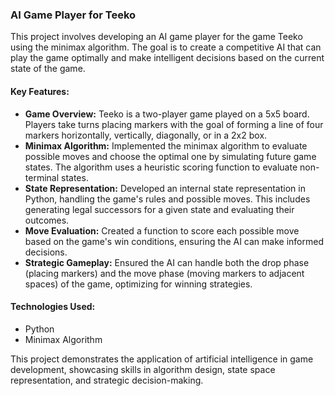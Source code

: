 ### AI Game Player for Teeko

This project involves developing an AI game player for the game Teeko using the minimax algorithm. The goal is to create a competitive AI that can play the game optimally and make intelligent decisions based on the current state of the game.

#### Key Features:
- **Game Overview:** Teeko is a two-player game played on a 5x5 board. Players take turns placing markers with the goal of forming a line of four markers horizontally, vertically, diagonally, or in a 2x2 box.
- **Minimax Algorithm:** Implemented the minimax algorithm to evaluate possible moves and choose the optimal one by simulating future game states. The algorithm uses a heuristic scoring function to evaluate non-terminal states.
- **State Representation:** Developed an internal state representation in Python, handling the game's rules and possible moves. This includes generating legal successors for a given state and evaluating their outcomes.
- **Move Evaluation:** Created a function to score each possible move based on the game's win conditions, ensuring the AI can make informed decisions.
- **Strategic Gameplay:** Ensured the AI can handle both the drop phase (placing markers) and the move phase (moving markers to adjacent spaces) of the game, optimizing for winning strategies.

#### Technologies Used:
- Python
- Minimax Algorithm

This project demonstrates the application of artificial intelligence in game development, showcasing skills in algorithm design, state space representation, and strategic decision-making.
